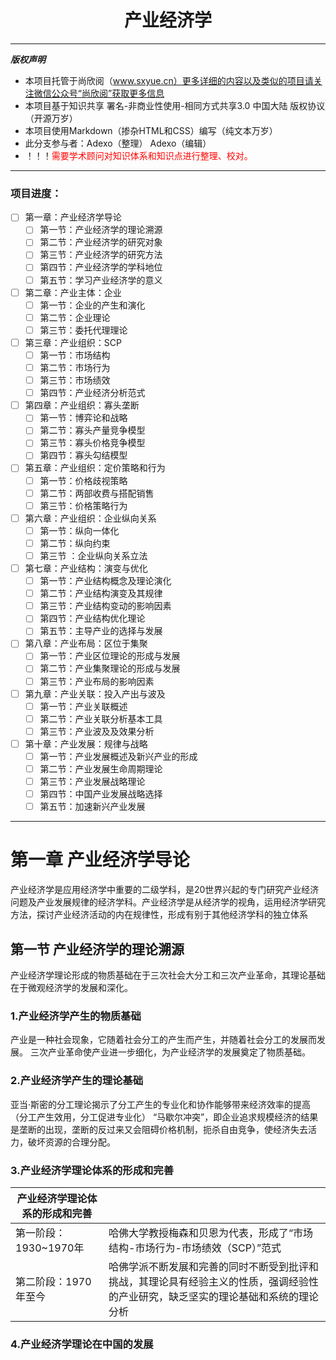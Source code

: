 # <center>产业经济学</center>
-----
***版权声明***
* 本项目托管于尚欣阅（www.sxyue.cn）更多详细的内容以及类似的项目请关注微信公众号“尚欣阅”获取更多信息
* 本项目基于知识共享 署名-非商业性使用-相同方式共享3.0 中国大陆  版权协议（开源万岁）
* 本项目使用Markdown（掺杂HTML和CSS）编写（纯文本万岁）
* 此分支参与者：Adexo（整理） Adexo（编辑）
* ！！！<span style="color:red;">需要学术顾问对知识体系和知识点进行整理、校对。</span>
-------------
### 项目进度：
- [ ] 第一章：产业经济学导论
  - [ ] 第一节：产业经济学的理论溯源
  - [ ] 第二节：产业经济学的研究对象
  - [ ] 第三节：产业经济学的研究方法
  - [ ] 第四节：产业经济学的学科地位
  - [ ] 第五节：学习产业经济学的意义
- [ ] 第二章：产业主体：企业
  - [ ] 第一节：企业的产生和演化
  - [ ] 第二节：企业理论
  - [ ] 第三节：委托代理理论
- [ ] 第三章：产业组织：SCP
  - [ ] 第一节：市场结构
  - [ ] 第二节：市场行为
  - [ ] 第三节：市场绩效
  - [ ] 第四节：产业经济分析范式
- [ ] 第四章：产业组织：寡头垄断
  - [ ] 第一节：博弈论和战略
  - [ ] 第二节：寡头产量竞争模型
  - [ ] 第三节：寡头价格竞争模型
  - [ ] 第四节：寡头勾结模型
- [ ] 第五章：产业组织：定价策略和行为
  - [ ] 第一节：价格歧视策略
  - [ ] 第二节：两部收费与搭配销售
  - [ ] 第三节：价格策略行为
- [ ] 第六章：产业组织：企业纵向关系
  - [ ] 第一节：纵向一体化
  - [ ] 第二节：纵向约束
  - [ ] 第三节 ：企业纵向关系立法
- [ ] 第七章：产业结构：演变与优化
  - [ ] 第一节：产业结构概念及理论演化
  - [ ] 第二节：产业结构演变及其规律
  - [ ] 第三节：产业结构变动的影响因素
  - [ ] 第四节：产业结构优化理论
  - [ ] 第五节：主导产业的选择与发展
- [ ] 第八章：产业布局：区位于集聚
  - [ ] 第一节：产业区位理论的形成与发展
  - [ ] 第二节：产业集聚理论的形成与发展
  - [ ] 第三节：产业布局的影响因素
- [ ] 第九章：产业关联：投入产出与波及
  - [ ] 第一节：产业关联概述
  - [ ] 第二节：产业关联分析基本工具
  - [ ] 第三节：产业波及及效果分析
- [ ] 第十章：产业发展：规律与战略
  - [ ] 第一节：产业发展概述及新兴产业的形成
  - [ ] 第二节：产业发展生命周期理论
  - [ ] 第三节：产业发展战略理论
  - [ ] 第四节：中国产业发展战略选择
  - [ ] 第五节：加速新兴产业发展

-------
# 第一章 产业经济学导论
产业经济学是应用经济学中重要的二级学科，是20世界兴起的专门研究产业经济问题及产业发展规律的经济学科。产业经济学是从经济学的视角，运用经济学研究方法，探讨产业经济活动的内在规律性，形成有别于其他经济学科的独立体系
## 第一节 产业经济学的理论溯源
产业经济学理论形成的物质基础在于三次社会大分工和三次产业革命，其理论基础在于微观经济学的发展和深化。
### 1.产业经济学产生的物质基础
产业是一种社会现象，它随着社会分工的产生而产生，并随着社会分工的发展而发展。
三次产业革命使产业进一步细化，为产业经济学的发展奠定了物质基础。
### 2.产业经济学产生的理论基础
亚当·斯密的分工理论揭示了分工产生的专业化和协作能够带来经济效率的提高（分工产生效用，分工促进专业化）
“马歇尔冲突”，即企业追求规模经济的结果是垄断的出现，垄断的反过来又会阻碍价格机制，扼杀自由竞争，使经济失去活力，破坏资源的合理分配。
### 3.产业经济学理论体系的形成和完善
|产业经济学理论体系的形成和完善||
|---|---|
|第一阶段：1930~1970年|哈佛大学教授梅森和贝恩为代表，形成了“市场结构-市场行为-市场绩效（SCP）”范式|
|第二阶段：1970年至今|哈佛学派不断发展和完善的同时不断受到批评和挑战，其理论具有经验主义的性质，强调经验性的产业研究，缺乏坚实的理论基础和系统的理论分析|
### 4.产业经济学理论在中国的发展
